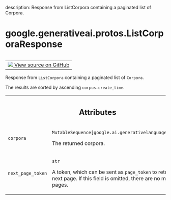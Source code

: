 description: Response from ListCorpora containing a paginated list of Corpora.

<div itemscope itemtype="http://developers.google.com/ReferenceObject">
<meta itemprop="name" content="google.generativeai.protos.ListCorporaResponse" />
<meta itemprop="path" content="Stable" />
</div>

# google.generativeai.protos.ListCorporaResponse

<!-- Insert buttons and diff -->

<table class="tfo-notebook-buttons tfo-api nocontent" align="left">
<td>
  <a target="_blank" href="https://github.com/googleapis/google-cloud-python/tree/main/packages/google-ai-generativelanguage/google/ai/generativelanguage_v1beta/types/retriever_service.py#L170-L196">
    <img src="https://www.tensorflow.org/images/GitHub-Mark-32px.png" />
    View source on GitHub
  </a>
</td>
</table>



Response from ``ListCorpora`` containing a paginated list of ``Corpora``.

<!-- Placeholder for "Used in" -->
 The results are sorted by ascending
``corpus.create_time``.



<!-- Tabular view -->
 <table class="responsive fixed orange">
<colgroup><col width="214px"><col></colgroup>
<tr><th colspan="2"><h2 class="add-link">Attributes</h2></th></tr>

<tr>
<td>

`corpora`<a id="corpora"></a>

</td>
<td>

`MutableSequence[google.ai.generativelanguage.Corpus]`

The returned corpora.

</td>
</tr><tr>
<td>

`next_page_token`<a id="next_page_token"></a>

</td>
<td>

`str`

A token, which can be sent as ``page_token`` to retrieve the
next page. If this field is omitted, there are no more
pages.

</td>
</tr>
</table>



